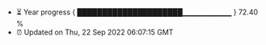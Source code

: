 - ⏳ Year progress { █████████████████████▁▁▁▁▁▁▁▁▁ } 72.40 %
- ⏰ Updated on Thu, 22 Sep 2022 06:07:15 GMT

